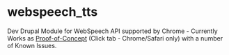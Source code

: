# webspeech_tts
Dev Drupal Module for WebSpeech API supported by Chrome - Currently Works as <a href="http://ddsandbox2pfxj3al4x.devcloud.acquia-sites.com/node/111">Proof-of-Concept</a> (Click tab - Chrome/Safari only) with a number of Known Issues.
